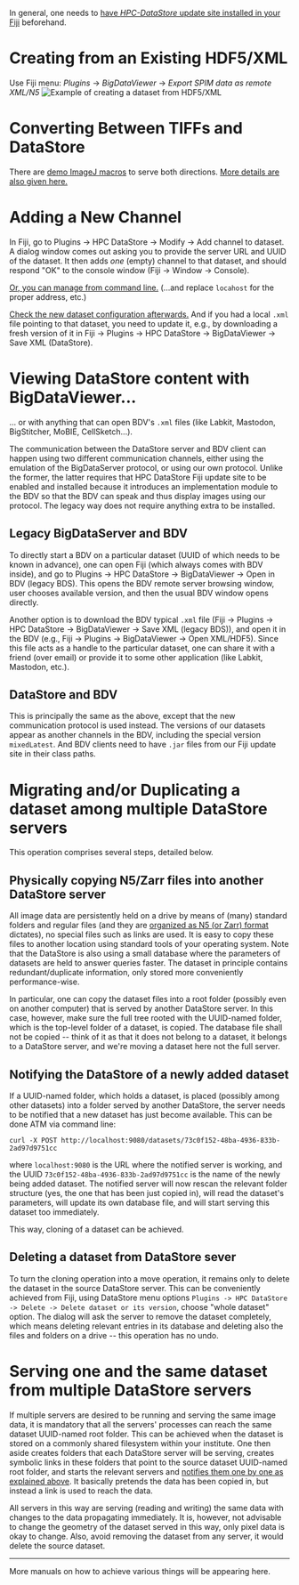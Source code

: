 In general, one needs to [have *HPC-DataStore* update site installed in your Fiji](imgs/datastore-fiji-update-site.png)
beforehand.

# Creating from an Existing HDF5/XML
Use Fiji menu: *Plugins* -> *BigDataViewer* -> *Export SPIM data as remote XML/N5*
![Example of creating a dataset from HDF5/XML](imgs/create_from_hdf5xml.png)

# Converting Between TIFFs and DataStore
There are [demo ImageJ macros](https://github.com/fiji-hpc/hpc-datastore-fiji/tree/master/src/main/ijm)
to serve both directions. [More details are also given here.](DESCRIPTION.md#gui-enhanced-download-macro)

# Adding a New Channel
In Fiji, go to Plugins -> HPC DataStore -> Modify -> Add channel to dataset. A dialog window comes out
asking you to provide the server URL and UUID of the dataset. It then adds *one* (empty) channel to that dataset,
and should respond "OK" to the console window (Fiji -> Window -> Console).

[Or, you can manage from command line.](https://github.com/fiji-hpc/hpc-datastore/blob/master/src/test/bash/rest-add-channel)
(...and replace `locahost` for the proper address, etc.)

[Check the new dataset configuration afterwards.](FEATURES.md#querying-the-datastore-server)
And if you had a local `.xml` file pointing to that dataset, you need to update it, e.g., by downloading
a fresh version of it in Fiji -> Plugins -> HPC DataStore -> BigDataViewer -> Save XML (DataStore).

# Viewing DataStore content with BigDataViewer...
... or with anything that can open BDV's `.xml` files (like Labkit, Mastodon, BigStitcher, MoBIE, CellSketch...).

The communication between the DataStore server and BDV client can happen using two different communication channels,
either using the emulation of the BigDataServer protocol, or using our own protocol. Unlike the former, the latter
requires that HPC DataStore Fiji update site to be enabled and installed because it introduces an implementation module
to the BDV so that the BDV can speak and thus display images using our protocol. The legacy way does not require anything
extra to be installed.

## Legacy BigDataServer and BDV
To directly start a BDV on a particular dataset (UUID of which needs to be known in advance), one can open Fiji
(which always comes with BDV inside), and go to Plugins -> HPC DataStore -> BigDataViewer -> Open in BDV (legacy BDS).
This opens the BDV remote server browsing window, user chooses available version, and then the usual BDV window opens directly.

Another option is to download the BDV typical `.xml` file (Fiji -> Plugins -> HPC DataStore -> BigDataViewer -> Save XML (legacy BDS)),
and open it in the BDV (e.g., Fiji -> Plugins -> BigDataViewer -> Open XML/HDF5). Since this file acts as a handle to the particular dataset,
one can share it with a friend (over email) or provide it to some other application (like Labkit, Mastodon, etc.).

## DataStore and BDV
This is principally the same as the above, except that the new communication protocol is used instead. The versions of our datasets
appear as another channels in the BDV, including the special version `mixedLatest`. And BDV clients need to have `.jar` files from
our Fiji update site in their class paths.

# Migrating and/or Duplicating a dataset among multiple DataStore servers
This operation comprises several steps, detailed below.

## Physically copying N5/Zarr files into another DataStore server
All image data are persistently held on a drive by means of (many) standard folders and regular files (and they are [organized as N5 (or Zarr) format](DESCRIPTION.md#storage-architecture) dictates), no special files such as links are used. It is easy to copy these files to another location using standard tools of your operating system. Note that the DataStore is also using a small database where the parameters of datasets are held to answer queries faster. The dataset in principle contains redundant/duplicate information, only stored more conveniently performance-wise.

In particular, one can copy the dataset files into a root folder (possibly even on another computer) that is served by another DataStore server. In this case, however, make sure the full tree rooted with the UUID-named folder, which is the top-level folder of a dataset, is copied. The database file shall not be copied -- think of it as that it does not belong to a dataset, it belongs to a DataStore server, and we're moving a dataset here not the full server.

## Notifying the DataStore of a newly added dataset
If a UUID-named folder, which holds a dataset, is placed (possibly among other datasets) into a folder served by another DataStore, the server needs to be notified that a new dataset has just become available. This can be done ATM via command line:

```
curl -X POST http://localhost:9080/datasets/73c0f152-48ba-4936-833b-2ad97d9751cc
```

where `localhost:9080` is the URL where the notified server is working, and the UUID `73c0f152-48ba-4936-833b-2ad97d9751cc` is the name of the newly being added dataset. The notified server will now rescan the relevant folder structure (yes, the one that has been just copied in), will read the dataset's parameters, will update its own database file, and will start serving this dataset too immediately.

This way, cloning of a dataset can be achieved.

## Deleting a dataset from DataStore sever
To turn the cloning operation into a move operation, it remains only to delete the dataset in the source DataStore server. This can be conveniently achieved from Fiji, using DataStore menu options `Plugins -> HPC DataStore -> Delete -> Delete dataset or its version`, choose "whole dataset" option. The dialog will ask the server to remove the dataset completely, which means deleting relevant entries in its database and deleting also the files and folders on a drive -- this operation has no undo.

# Serving one and the same dataset from multiple DataStore servers
If multiple servers are desired to be running and serving the same image data, it is mandatory that all the servers' processes can reach the same dataset UUID-named root folder. This can be achieved when the dataset is stored on a commonly shared filesystem within your institute. One then aside creates folders that each DataStore server will be serving, creates symbolic links in these folders that point to the source dataset UUID-named root folder, and starts the relevant servers and [notifies them one by one as explained above](HOWTO.md#notifying-the-datastore-of-a-newly-added-dataset). It basically pretends the data has been copied in, but instead a link is used to reach the data.

All servers in this way are serving (reading and writing) the same data with changes to the data propagating immediately. It is, however, not advisable to change the geometry of the dataset served in this way, only pixel data is okay to change. Also, avoid removing the dataset from any server, it would delete the source dataset.

-------------------
More manuals on how to achieve various things will be appearing here.

